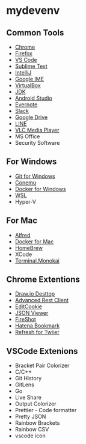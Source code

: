 # mydevenv

## Common Tools

- [Chrome](https://www.google.co.jp/chrome/browser/desktop/index.html)
- [Firefox](https://www.mozilla.org/ja/firefox/new/)
- [VS Code](https://code.visualstudio.com/)
- [Sublime Text](https://www.sublimetext.com/)
- [IntelliJ](https://www.jetbrains.com/idea/download/)
- [Google IME](https://www.google.co.jp/ime/)
- [VirtualBox](https://www.virtualbox.org/wiki/Downloads)
- [JDK](https://www.oracle.com/technetwork/java/javase/downloads/jdk8-downloads-2133151.html)
- [Android Studio](https://developer.android.com/studio/install?hl=ja)
- [Evernote](https://evernote.com/intl/jp)
- [Slack](https://slack.com/intl/ja-jp/downloads/)
- [Google Drive](https://www.google.com/intl/ja_ALL/drive/download/)
- [LINE](https://line.me/ja/download)
- [VLC Media Player](https://www.videolan.org/vlc/index.ja.html)
- MS Office
- Security Software

## For Windows

- [Git for Windows](http://gitforwindows.org/)
- [Conemu](https://conemu.github.io/)
- [Docker for Windows](https://docs.docker.com/docker-for-windows/install/)
- [WSL](https://linuxfan.info/wsl-setup-guide)
- Hyper-V

## For Mac

- [Alfred](https://www.alfredapp.com/)
- [Docker for Mac](https://docs.docker.com/docker-for-mac/install/)
- [HomeBrew](https://brew.sh/index_ja)
- XCode
- [Terminal.Monokai](https://github.com/stephenway/monokai.terminal)

## Chrome Extentions

- [Draw.io Desttop](https://chrome.google.com/webstore/detail/drawio-desktop/pebppomjfocnoigkeepgbmcifnnlndla?gl=JP&hl=ja)
- [Advanced Rest Client](https://chrome.google.com/webstore/detail/advanced-rest-client/hgmloofddffdnphfgcellkdfbfbjeloo)
- [EditCookie](https://chrome.google.com/webstore/detail/editthiscookie/fngmhnnpilhplaeedifhccceomclgfbg?hl=ja)
- [JSON Viewer](https://chrome.google.com/webstore/detail/json-viewer/gbmdgpbipfallnflgajpaliibnhdgobh?hl=ja)
- [FireShot](https://chrome.google.com/webstore/detail/take-webpage-screenshots/mcbpblocgmgfnpjjppndjkmgjaogfceg?hl=ja)
- [Hatena Bookmark](https://chrome.google.com/webstore/detail/%E3%81%AF%E3%81%A6%E3%81%AA%E3%83%96%E3%83%83%E3%82%AF%E3%83%9E%E3%83%BC%E3%82%AF/dnlfpnhinnjdgmjfpccajboogcjocdla?hl=ja)
- [Refresh for Twiier](https://chrome.google.com/webstore/detail/refresh-for-twitter/hdpiilkeoldobfomlhipnnfanmgfllmp?hl=ja)

## VSCode Extenions

- Bracket Pair Colorizer
- C/C++
- Git History
- GitLens
- Go
- Live Share
- Output Colorizer
- Prettier - Code formatter
- Pretty JSON
- Rainbow Brackets
- Rainbow CSV
- vscode icon
